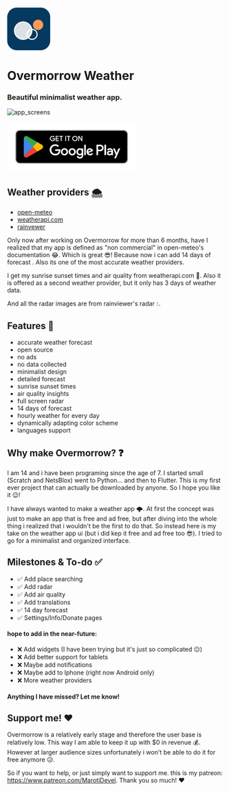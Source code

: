 ![app_screens](Screenshots/Overmorrow_white_circle_mini.png)

# Overmorrow Weather

### Beautiful minimalist weather app. 

![app_screens](Screenshots/Overmorrow_screen_galery.png)

[![Download on Google Play](/Screenshots/play_badge4.png 'Download')](https://play.google.com/store/apps/details?id=com.marotidev.Overmorrow)

## Weather providers 🌨️
- [open-meteo](https://open-meteo.com)
- [weatherapi.com](https://www.weatherapi.com)
- [rainvewer](https://www.rainviewer.com/api.html)

Only now after working on Overmorrow for more than 6 months, have I realized that my 
app is defined as "non commercial" in open-meteo's documentation 😂. Which is great 😎! 
Because now i can add 14 days of forecast . Also its one of the most accurate weather providers.

I get my sunrise sunset times and air quality from weatherapi.com 🍃. 
Also it is offered as a second weather provider, but it only has 3 days of weather data.

And all the radar images are from rainviewer's radar 💧.

## Features 🎉

- accurate weather forecast
- open source
- no ads
- no data collected
- minimalist design
- detailed forecast
- sunrise sunset times
- air quality insights
- full screen radar
- 14 days of forecast
- hourly weather for every day
- dynamically adapting color scheme
- languages support

## Why make Overmorrow? ❓
I am 14 and i have been programing since the age of 7. I started small (Scratch and NetsBlox) 
went to Python... and then to Flutter. This is my first ever project that can actually be downloaded by anyone. So I hope you like it 😉!

I have always wanted to make a weather app 🌩️. At first the concept was just to make an app that 
is free and ad free, but after diving into the whole thing i realized that i wouldn't be the first to do that. 
So instead here is my take on the weather app ui (but i did kep it free and ad free too 😎). I tried to go for a minimalist and organized interface. 

## Milestones & To-do ✅

- ✅ Add place searching
- ✅ Add radar
- ✅ Add air quality
- ✅ Add translations
- ✅ 14 day forecast 
- ✅ Settings/Info/Donate pages

#### hope to add in the near-future:
 
- ❌ Add widgets (I have been trying but it's just so complicated 😑)
- ❌ Add better support for tablets
- ❌ Maybe add notifications
- ❌ Maybe add to Iphone (right now Android only)
- ❌ More weather providers

#### Anything I have missed? Let me know!

## Support me! ❤️

Overmorrow is a relatively early stage and therefore the user base is relatively low. This way I am able to keep it up with $0 in revenue 💰.
However at larger audience sizes unfortunately i won't be able to do it for free anymore 😥.

So if you want to help, or just simply want to support me.
this is my patreon: https://www.patreon.com/MarotiDevel.
Thank you so much! ❤️

